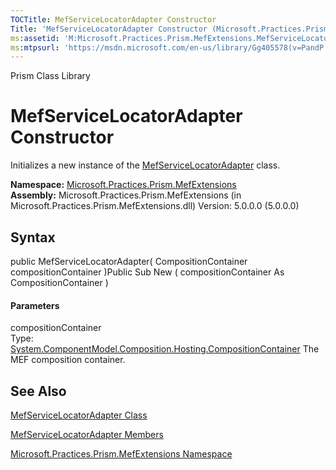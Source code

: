 ```yaml
---
TOCTitle: MefServiceLocatorAdapter Constructor
Title: 'MefServiceLocatorAdapter Constructor (Microsoft.Practices.Prism.MefExtensions)'
ms:assetid: 'M:Microsoft.Practices.Prism.MefExtensions.MefServiceLocatorAdapter.\#ctor(System.ComponentModel.Composition.Hosting.CompositionContainer)'
ms:mtpsurl: 'https://msdn.microsoft.com/en-us/library/Gg405578(v=PandP.50)'
---
```


Prism Class Library

MefServiceLocatorAdapter Constructor
====================================

Initializes a new instance of the [MefServiceLocatorAdapter](https://msdn.microsoft.com/t:microsoft.practices.prism.mefextensions.mefservicelocatoradapter) class.

**Namespace:** [Microsoft.Practices.Prism.MefExtensions](https://msdn.microsoft.com/n:microsoft.practices.prism.mefextensions)
**Assembly:** Microsoft.Practices.Prism.MefExtensions (in Microsoft.Practices.Prism.MefExtensions.dll) Version: 5.0.0.0 (5.0.0.0)

## Syntax


<span id="syntaxToggle"></span>public MefServiceLocatorAdapter( CompositionContainer compositionContainer )Public Sub New ( compositionContainer As CompositionContainer )
#### Parameters

compositionContainer  
Type: [System.ComponentModel.Composition.Hosting.CompositionContainer](http://msdn2.microsoft.com/en-us/library/dd833553)
The MEF composition container.

See Also
--------


[MefServiceLocatorAdapter Class](https://msdn.microsoft.com/t:microsoft.practices.prism.mefextensions.mefservicelocatoradapter)

[MefServiceLocatorAdapter Members](https://msdn.microsoft.com/allmembers.t:microsoft.practices.prism.mefextensions.mefservicelocatoradapter)

[Microsoft.Practices.Prism.MefExtensions Namespace](https://msdn.microsoft.com/n:microsoft.practices.prism.mefextensions)
